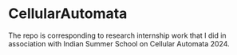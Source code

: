 # CellularAutomata
The repo is corresponding to research internship work that I did in association with Indian Summer School on Cellular Automata 2024. 
